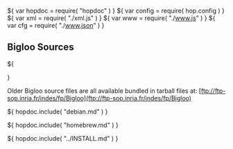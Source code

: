 ${ var hopdoc = require( "hopdoc" ) }
${ var config = require( hop.config ) }
${ var xml = require( "./xml.js" ) }
${ var www = require( "./www.js" ) }
${ var cfg = require( "./www.json" ) }

Bigloo Sources
--------------

${<div class="row">
  <div class="col-xs-4">
    <xml.downloadButton
       class="success"
       title="Latest"
       icon="glyphicon-download"
	   label=${"bigloo-latest.tgz (" + cfg.version + ")"}
       href="download/bigloo-latest.tar.gz"/>
  </div>
  <div class="col-xs-4">
    <xml.downloadButton
       class="warning"
       title="Unstable"
       icon="glyphicon-download"
	   label="bigloo-unstable.tgz"
       href="download/bigloo-unstable.tar.gz"/>
  </div>
  <div class="col-xs-4">
    <xml.downloadButton
       class="danger"
       title="Github"
       icon="glyphicon-cloud-download"
	   label="github"
       href=${cfg.github}/>
  </div>
</div>}

Older Bigloo source files are all available bundled in
tarball files at:
[ftp://ftp-sop.inria.fr/indes/fp/Bigloo](ftp://ftp-sop.inria.fr/indes/fp/Bigloo)


${ hopdoc.include( "debian.md" ) }

${ hopdoc.include( "homebrew.md" ) }

${ hopdoc.include( "../INSTALL.md" ) }


